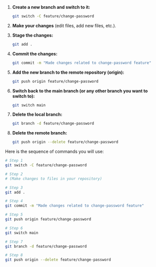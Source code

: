 
1. **Create a new branch and switch to it:**
   ```sh
   git switch -C feature/change-password
   ```

2. **Make your changes** (edit files, add new files, etc.).

3. **Stage the changes:**
   ```sh
   git add .
   ```

4. **Commit the changes:**
   ```sh
   git commit -m "Made changes related to change-password feature"
   ```

5. **Add the new branch to the remote repository (origin):**
   ```sh
   git push origin feature/change-password
   ```

6. **Switch back to the main branch (or any other branch you want to switch to):**
   ```sh
   git switch main
   ```

7. **Delete the local branch:**
   ```sh
   git branch -d feature/change-password
   ```

8. **Delete the remote branch:**
   ```sh
   git push origin --delete feature/change-password
   ```

Here is the sequence of commands you will use:

```sh
# Step 1
git switch -C feature/change-password

# Step 2
# (Make changes to files in your repository)

# Step 3
git add .

# Step 4
git commit -m "Made changes related to change-password feature"

# Step 5
git push origin feature/change-password

# Step 6
git switch main

# Step 7
git branch -d feature/change-password

# Step 8
git push origin --delete feature/change-password
```
